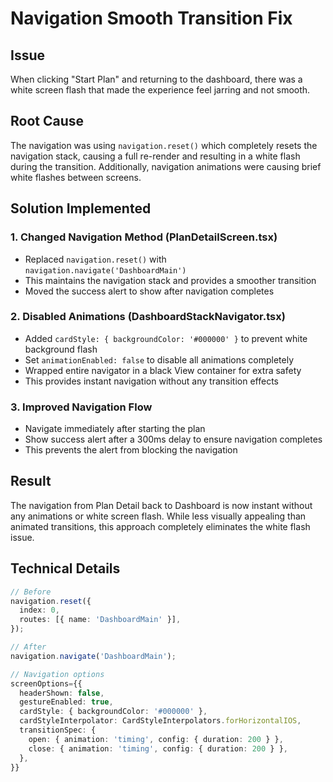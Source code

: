 # Navigation Smooth Transition Fix

## Issue
When clicking "Start Plan" and returning to the dashboard, there was a white screen flash that made the experience feel jarring and not smooth.

## Root Cause
The navigation was using `navigation.reset()` which completely resets the navigation stack, causing a full re-render and resulting in a white flash during the transition. Additionally, navigation animations were causing brief white flashes between screens.

## Solution Implemented

### 1. Changed Navigation Method (PlanDetailScreen.tsx)
- Replaced `navigation.reset()` with `navigation.navigate('DashboardMain')`
- This maintains the navigation stack and provides a smoother transition
- Moved the success alert to show after navigation completes

### 2. Disabled Animations (DashboardStackNavigator.tsx)
- Added `cardStyle: { backgroundColor: '#000000' }` to prevent white background flash
- Set `animationEnabled: false` to disable all animations completely
- Wrapped entire navigator in a black View container for extra safety
- This provides instant navigation without any transition effects

### 3. Improved Navigation Flow
- Navigate immediately after starting the plan
- Show success alert after a 300ms delay to ensure navigation completes
- This prevents the alert from blocking the navigation

## Result
The navigation from Plan Detail back to Dashboard is now instant without any animations or white screen flash. While less visually appealing than animated transitions, this approach completely eliminates the white flash issue.

## Technical Details
```typescript
// Before
navigation.reset({
  index: 0,
  routes: [{ name: 'DashboardMain' }],
});

// After
navigation.navigate('DashboardMain');
```

```typescript
// Navigation options
screenOptions={{
  headerShown: false,
  gestureEnabled: true,
  cardStyle: { backgroundColor: '#000000' },
  cardStyleInterpolator: CardStyleInterpolators.forHorizontalIOS,
  transitionSpec: {
    open: { animation: 'timing', config: { duration: 200 } },
    close: { animation: 'timing', config: { duration: 200 } },
  },
}}
``` 